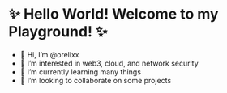 # ✨ Hello World! Welcome to my Playground! ✨
- 👋 Hi, I’m @orelixx
- 👀 I’m interested in web3, cloud, and network security
- 🌱 I’m currently learning many things
- 💞️ I’m looking to collaborate on some projects

<!---
orelixx/orelixx is a ✨ special ✨ repository because its `README.md` (this file) appears on your GitHub profile.
You can click the Preview link to take a look at your changes.
--->
